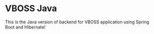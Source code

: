 # VBOSS Java

This is the Java version of backend for VBOSS application using Spring Boot and Hibernate!
